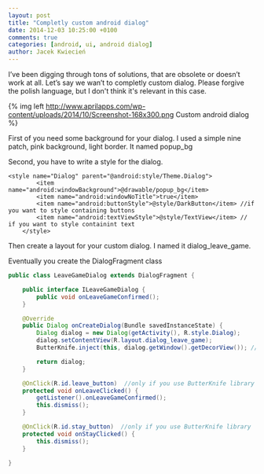 ```yaml
---
layout: post
title: "Completly custom android dialog"
date: 2014-12-03 10:25:00 +0100
comments: true
categories: [android, ui, android dialog]
author: Jacek Kwiecień
---
```


I’ve been digging through tons of solutions, that are obsolete or doesn’t work at all.
Let’s say we wan’t to completly custom dialog. Please forgive the polish language, but I don't think it's relevant in this case.

{% img left http://www.aprilapps.com/wp-content/uploads/2014/10/Screenshot-168x300.png Custom android dialog %}

First of you need some background for your dialog. 
I used a simple nine patch, pink background, light border. It named popup_bg

Second, you have to write a style for the dialog.
```
<style name="Dialog" parent="@android:style/Theme.Dialog">
        <item name="android:windowBackground">@drawable/popup_bg</item>
        <item name="android:windowNoTitle">true</item>
        <item name="android:buttonStyle">@style/DarkButton</item> //if you want to style containing buttons
        <item name="android:textViewStyle">@style/TextView</item> // if you want to style containint text
    </style>
```

Then create a layout for your custom dialog. I named it dialog_leave_game.

Eventually you create the DialogFragment class

``` java
public class LeaveGameDialog extends DialogFragment {

	public interface ILeaveGameDialog {
		public void onLeaveGameConfirmed();
	}

	@Override
	public Dialog onCreateDialog(Bundle savedInstanceState) {
		Dialog dialog = new Dialog(getActivity(), R.style.Dialog);
		dialog.setContentView(R.layout.dialog_leave_game);
        ButterKnife.inject(this, dialog.getWindow().getDecorView()); //only if you use ButterKnife library

		return dialog;
	}

	@OnClick(R.id.leave_button)  //only if you use ButterKnife library
	protected void onLeaveClicked() {
		getListener().onLeaveGameConfirmed();
		this.dismiss();
	}

	@OnClick(R.id.stay_button)  //only if you use ButterKnife library
	protected void onStayClicked() {
		this.dismiss();
	}

}
```